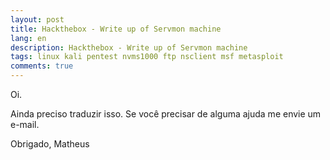 ```yaml
---
layout: post
title: Hackthebox - Write up of Servmon machine
lang: en
description: Hackthebox - Write up of Servmon machine
tags: linux kali pentest nvms1000 ftp nsclient msf metasploit
comments: true
--- 
```


Oi.

Ainda preciso traduzir isso. Se você precisar de alguma ajuda me envie um e-mail.

Obrigado,
Matheus